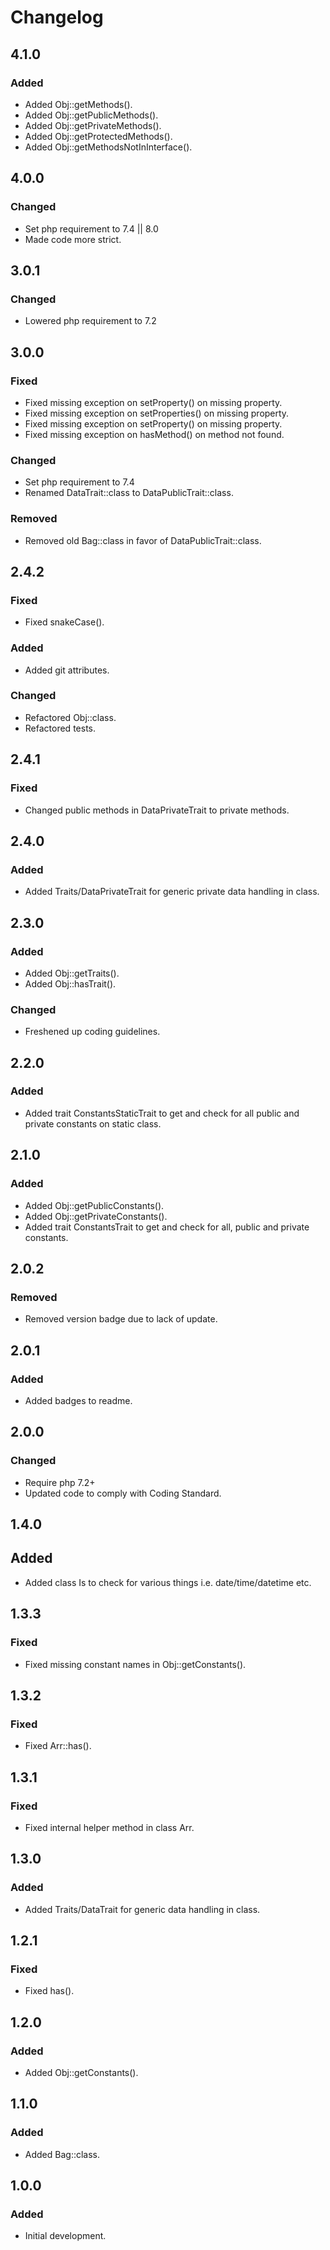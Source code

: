 # Changelog

## 4.1.0

### Added
- Added Obj::getMethods().
- Added Obj::getPublicMethods().
- Added Obj::getPrivateMethods().
- Added Obj::getProtectedMethods().
- Added Obj::getMethodsNotInInterface().

## 4.0.0

### Changed
- Set php requirement to 7.4 || 8.0
- Made code more strict.

## 3.0.1

### Changed
- Lowered php requirement to 7.2

## 3.0.0

### Fixed
- Fixed missing exception on setProperty() on missing property.
- Fixed missing exception on setProperties() on missing property.
- Fixed missing exception on setProperty() on missing property.
- Fixed missing exception on hasMethod() on method not found.

### Changed
- Set php requirement to 7.4
- Renamed DataTrait::class to DataPublicTrait::class.

### Removed
- Removed old Bag::class in favor of DataPublicTrait::class.

## 2.4.2

### Fixed
- Fixed snakeCase().

### Added
- Added git attributes.

### Changed
- Refactored Obj::class.
- Refactored tests.

## 2.4.1

### Fixed
- Changed public methods in DataPrivateTrait to private methods.

## 2.4.0

### Added
- Added Traits/DataPrivateTrait for generic private data handling in class.

## 2.3.0

### Added
- Added Obj::getTraits().
- Added Obj::hasTrait().

### Changed
- Freshened up coding guidelines.

## 2.2.0

### Added
- Added trait ConstantsStaticTrait to get and check for all public and private constants on static class.

## 2.1.0

### Added
- Added Obj::getPublicConstants().
- Added Obj::getPrivateConstants().
- Added trait ConstantsTrait to get and check for all, public and private constants.

## 2.0.2

### Removed
- Removed version badge due to lack of update.

## 2.0.1

### Added
- Added badges to readme.

## 2.0.0

### Changed
- Require php 7.2+
- Updated code to comply with Coding Standard.

## 1.4.0

## Added
- Added class Is to check for various things i.e. date/time/datetime etc.

## 1.3.3

### Fixed
- Fixed missing constant names in Obj::getConstants().

## 1.3.2

### Fixed
- Fixed Arr::has().

## 1.3.1

### Fixed
- Fixed internal helper method in class Arr.

## 1.3.0

### Added
- Added Traits/DataTrait for generic data handling in class.

## 1.2.1

### Fixed
- Fixed has().

## 1.2.0

### Added
- Added Obj::getConstants().


## 1.1.0

### Added
- Added Bag::class.


## 1.0.0

### Added
- Initial development.
